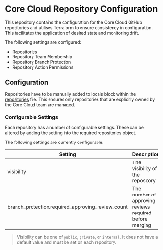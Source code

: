 # Core Cloud Repository Configuration

This repository contains the configuration for the Core Cloud GitHub repositories and utilises Terraform to ensure 
consistency in configuration. This facilitates the application of desired state and monitoring drift.

The following settings are configured:
- Repositories
- Repository Team Membership
- Repository Branch Protection
- Repository Action Permissions

## Configuration

Repositories have to be manually added to locals block within the [repositories](./repositories.tf) file. This ensures 
only repositories that are explicitly owned by the Core Cloud team are managed.

### Configurable Settings

Each repository has a number of configurable settings. These can be altered by adding the setting into the required 
repositories object.

The following settings are currently configurable:

| Setting                                           | Description                                             | Required | Default |
|---------------------------------------------------|---------------------------------------------------------|----------|---------|
| visibility                                        | The visibility of the repository                        | Yes      |         |
| branch_protection.required_approving_review_count | The number of approving reviews required before merging |          | 1       |

> Visibility can be one of `public`, `private`, or `internal`. It does not have a default value and must be set on each 
> repository.
